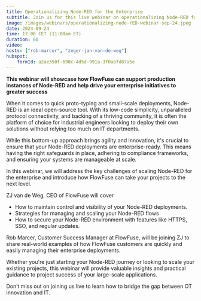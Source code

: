 ```yaml
---
title: Operationalizing Node-RED for the Enterprise
subtitle: Join us for this live webinar on operationalizing Node-RED for Enterprise use.
image: /images/webinars/operationalizing-node-rED-webinar-sep-24.jpeg
date: 2024-09-24
time: 17:00 CET (11:00am ET) 
duration: 60
video: 
hosts: ["rob-marcer", "zeger-jan-van-de-weg"]
hubspot:
    formId: a2ae350f-690c-4d5d-991a-3f0abfd87a5e
---
```


**This webinar will showcase how FlowFuse can support production instances of Node-RED and help drive your enterprise initiatives to greater success**

<!--more-->

When it comes to quick proto-typing and small-scale deployments, Node-RED is an ideal open-source tool. With its low-code simplicity, unparalleled protocol connectivity, and backing of a thriving community, it is often the platform of choice for industrial engineers looking to deploy their own solutions without relying too much on IT departments. 

While this bottom-up approach brings agility and innovation, it's crucial to ensure that your Node-RED deployments are enterprise-ready. This means having the right safeguards in place, adhering to compliance frameworks, and ensuring your systems are manageable at scale. 

In this webinar, we will address the key challenges of scaling Node-RED for the enterprise and introduce how FlowFuse can take your projects to the next level. 

ZJ van de Weg, CEO of FlowFuse will cover
 - How to maintain control and visibility of your Node-RED deployments. 
 - Strategies for managing and scaling your Node-RED flows
 - How to secure your Node-RED environment with features like HTTPS, SSO, and regular updates.

Rob Marcer, Customer Success Manager at FlowFuse, will be joining ZJ to share real-world examples of how FlowFuse customers are quickly and easily managing their enterprise deployments.  

Whether you're just starting your Node-RED journey or looking to scale your existing projects, this webinar will provide valuable insights and practical guidance to project success of your large-scale applications. 

Don’t miss out on joining us live to learn how to bridge the gap between OT innovation and IT. 

